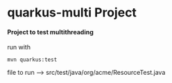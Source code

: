 # quarkus-multi Project

#### Project to test multithreading


run with
```
mvn quarkus:test
```

file to run --> src/test/java/org/acme/ResourceTest.java